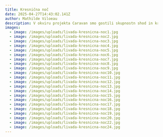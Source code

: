 ```yaml
---
title: Kresnična noč
date: 2025-04-27T14:43:02.141Z
author: Mathilde Viloeau
description: V okviru projekta Caravan smo gostili skupnostn shod in kresovanje.
images:
  - image: /images/uploads/livada-kresnicna-noc1.jpg
  - image: /images/uploads/livada-kresnicna-noc2.jpg
  - image: /images/uploads/livada-kresnicna-noc3.jpg
  - image: /images/uploads/livada-kresnicna-noc4.jpg
  - image: /images/uploads/livada-kresnicna-noc5.jpg
  - image: /images/uploads/livada-kresnicna-noc6.jpg
  - image: /images/uploads/livada-kresnicna-noc7.jpg
  - image: /images/uploads/livada-kresnicna-noc8.jpg
  - image: /images/uploads/livada-kresnicna-noc9.jpg
  - image: /images/uploads/livada-kresnicna-noc10.jpg
  - image: /images/uploads/livada-kresnicna-noc11.jpg
  - image: /images/uploads/livada-kresnicna-noc12.jpg
  - image: /images/uploads/livada-kresnicna-noc13.jpg
  - image: /images/uploads/livada-kresnicna-noc14.jpg
  - image: /images/uploads/livada-kresnicna-noc15.jpg
  - image: /images/uploads/livada-kresnicna-noc16.jpg
  - image: /images/uploads/livada-kresnicna-noc17.jpg
  - image: /images/uploads/livada-kresnicna-noc18.jpg
  - image: /images/uploads/livada-kresnicna-noc19.jpg
  - image: /images/uploads/livada-kresnicna-noc20.jpg
  - image: /images/uploads/livada-kresnicna-noc22.jpg
  - image: /images/uploads/livada-kresnicna-noc24.jpg
---
```

